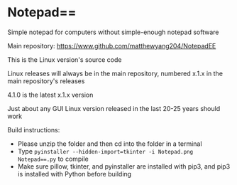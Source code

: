 # Notepad==
Simple notepad for computers without simple-enough notepad software

Main repository: https://www.github.com/matthewyang204/NotepadEE

This is the Linux version's source code

Linux releases will always be in the main repository, numbered x.1.x in the main repository's releases

4.1.0 is the latest x.1.x version

Just about any GUI Linux version released in the last 20-25 years should work

Build instructions:
- Please unzip the folder and then cd into the folder in a terminal
- Type `pyinstaller --hidden-import=tkinter -i Notepad.png Notepad==.py` to compile
- Make sure pillow, tkinter, and pyinstaller are installed with pip3, and pip3 is installed with Python before building
